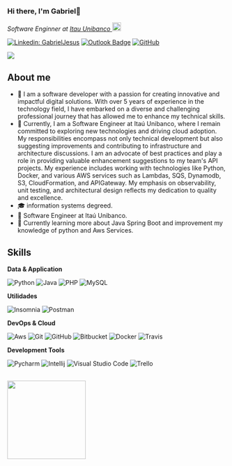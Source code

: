 ### Hi there, I'm Gabriel👋

<p><em>Software Enginner at <a href="https://www.itau.com.br">Itau Unibanco  </a><img src="https://media.giphy.com/media/QxAju7V303f38OUyi6/giphy.gif" width="20"></em></p>

[![Linkedin: GabrielJesus](https://img.shields.io/badge/-Gabriel_Jesus-blue?style=flat-square&logo=Linkedin&logoColor=white&link=https://www.linkedin.com/in/gabriel-jesus-19953115a/?locale=en_US)](https://www.linkedin.com/in/gabriel-jesus-19953115a/?locale=en_US)
[![Outlook Badge](https://img.shields.io/badge/-gabrielthe13@hotmail.com-006bed?style=flat-square&logo=Outlook&logoColor=white&link=mailto:gabrielthe13@hotmail.com)](mailto:gabrielthe13@hotmail.com)
[![GitHub](https://img.shields.io/github/followers/gljooj?label=follow&style=social)](https://github.com/gljooj)

<!--
**gljooj/gljooj** is a ✨ _special_ ✨ repository because its `README.md` (this file) appears on your GitHub profile.

Here are some ideas to get you started:

- 🔭 I’m currently working on ...
- 🌱 I’m currently learning ...
- 👯 I’m looking to collaborate on ...
- 🤔 I’m looking for help with ...
- 💬 Ask me about ...
- 📫 How to reach me: ...
- 😄 Pronouns: ...
- ⚡ Fun fact: ...
-->
![](https://komarev.com/ghpvc/?username=gljooj&color=006bed)

## About me

- 🤔 I am a software developer with a passion for creating innovative and impactful digital solutions. With over 5 years of experience in the technology field, I have embarked on a diverse and challenging professional journey that has allowed me to enhance my technical skills.
- 🔭 Currently, I am a Software Engineer at Itaú Unibanco, where I remain committed to exploring new technologies and driving cloud adoption. My responsibilities encompass not only technical development but also suggesting improvements and contributing to infrastructure and architecture discussions. I am an advocate of best practices and play a role in providing valuable enhancement suggestions to my team's API projects. My experience includes working with technologies like Python, Docker, and various AWS services such as Lambdas, SQS, Dynamodb, S3, CloudFormation, and APIGateway. My emphasis on observability, unit testing, and architectural design reflects my dedication to quality and excellence.
- 🎓 information systems degreed.
- 💼 Software Engineer at Itaú Unibanco.
- 🌱 Currently learning more about Java Spring Boot and improvement my knowledge of python and Aws Services.

## Skills

**Data & Application**

![Python](https://img.shields.io/badge/Python-3776AB?style=for-the-badge&logo=python&logoColor=white)
![Java](https://img.shields.io/badge/Java-ED8B00?style=for-the-badge&logo=java&logoColor=white)
![PHP](https://img.shields.io/badge/PHP-777BB4?style=for-the-badge&logo=php&logoColor=white)
![MySQL](https://img.shields.io/badge/-MySQL-333333?style=for-the-badge&logo=mysql&logoColor=white)

**Utilidades**

![Insomnia](https://img.shields.io/badge/-Insomnia-333333?style=for-the-badge&logo=insomnia&logoColor=white)
![Postman](https://img.shields.io/badge/-Postman-333333?style=for-the-badge&logo=postman&logoColor=white)

**DevOps & Cloud**

![Aws](https://img.shields.io/badge/Amazon_AWS-FF9900?style=for-the-badge&logo=amazonaws&logoColor=white)
![Git](https://img.shields.io/badge/-Git-333333?style=for-the-badge&logo=git&logoColor=white)
![GitHub](https://img.shields.io/badge/-GitHub-333333?style=for-the-badge&logo=github&logoColor=white)
![Bitbucket](https://img.shields.io/badge/-Bitbucket-333333?style=for-the-badge&logo=bitbucket&logoColor=white)
![Docker](https://img.shields.io/badge/-Docker-333333?style=for-the-badge&logo=docker&logoColor=white)
![Travis](https://img.shields.io/badge/-Travis-333333?style=for-the-badge&logo=travis&logoColor=white)

**Development Tools**

![Pycharm](https://img.shields.io/badge/PyCharm-000000.svg?style=for-the-badge&logo=PyCharm&logoColor=white)
![Intellij](https://img.shields.io/badge/IntelliJ_IDEA-000000.svg?style=for-the-badge&logo=intellij-idea&logoColor=white)
![Visual Studio Code](https://img.shields.io/badge/-Visual%20Studio%20Code-333333?style=for-the-badge&logo=visual-studio-code&logoColor=white)
![Trello](https://img.shields.io/badge/Trello-0052CC?style=for-the-badge&logo=trello&logoColor=white)

<br/>

<a href="https://github.com/gljooj" title="Perfil do Iuri">
  <img height="180em" src="https://github-readme-stats.vercel.app/api?username=gljooj&theme=dracula&show_icons=true" />
</a>

